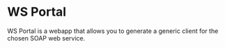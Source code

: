 # WS Portal

WS Portal is a webapp that allows you to generate a generic client for the chosen SOAP web service.
